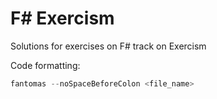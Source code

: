 # F# Exercism

Solutions for exercises on F# track on Exercism

Code formatting:

```powershell
fantomas --noSpaceBeforeColon <file_name>
```
